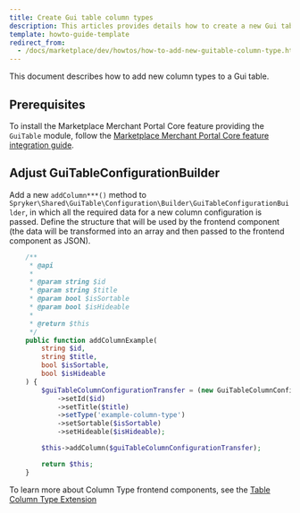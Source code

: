 ```yaml
---
title: Create Gui table column types
description: This articles provides details how to create a new Gui table column type
template: howto-guide-template
redirect_from:
  - /docs/marketplace/dev/howtos/how-to-add-new-guitable-column-type.html
---
```


This document describes how to add new column types to a Gui table.

## Prerequisites

To install the Marketplace Merchant Portal Core feature providing the `GuiTable` module, follow the [Marketplace Merchant Portal Core feature integration guide](/docs/pbc/all/merchant-management/{{site.version}}/marketplace/install-and-upgrade/install-features/install-the-marketplace-merchant-portal-core-feature.html).


## Adjust GuiTableConfigurationBuilder

Add a new `addColumn***()` method to `Spryker\Shared\GuiTable\Configuration\Builder\GuiTableConfigurationBuilder`, in which all the required data for a new column configuration is passed. Define the structure that will be used by the frontend component (the data will be transformed into an array and then passed to the frontend component as JSON).

```php
    /**
     * @api
     *
     * @param string $id
     * @param string $title
     * @param bool $isSortable
     * @param bool $isHideable
     *
     * @return $this
     */
    public function addColumnExample(
        string $id,
        string $title,
        bool $isSortable,
        bool $isHideable
    ) {
        $guiTableColumnConfigurationTransfer = (new GuiTableColumnConfigurationTransfer())
            ->setId($id)
            ->setTitle($title)
            ->setType('example-column-type')
            ->setSortable($isSortable)
            ->setHideable($isHideable);

        $this->addColumn($guiTableColumnConfigurationTransfer);

        return $this;
    }
```

To learn more about Column Type frontend components, see the [Table Column Type Extension](/docs/scos/dev/front-end-development/{{site.version}}/marketplace/table-design/table-column-types)
